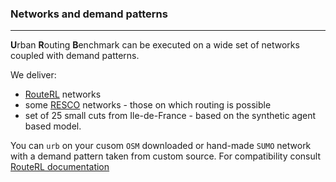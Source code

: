 ### Networks and demand patterns
----

**U**rban **R**outing **B**enchmark can be executed on a wide set of networks coupled with demand patterns.

We deliver:
* [RouteRL](https://github.com/COeXISTENCE-PROJECT/RouteRL) networks
* some [RESCO](https://github.com/Pi-Star-Lab/RESCO) networks - those on which routing is possible
* set of 25 small cuts from Ile-de-France - based on the synthetic agent based model.

You can `urb` on your cusom `OSM` downloaded or hand-made `SUMO` network with a demand pattern taken from custom source. For compatibility consult [RouteRL documentation](https://coexistence-project.github.io/RouteRL/)
